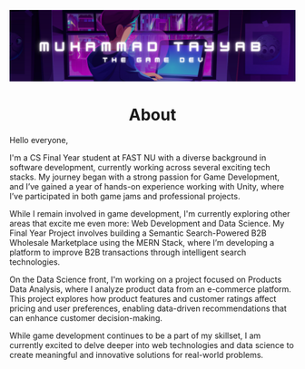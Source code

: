 ![Muhammad Tayyab The Game Dev](https://github.com/CodeBard-x88/CodeBard-x88/blob/main/Game%20Development%20Banner.png)
<br>
<h1 align="center">About</h1>
<p>
  Hello everyone,

I'm a CS Final Year student at FAST NU with a diverse background in software development, currently working across several exciting tech stacks. My journey began with a strong passion for Game Development, and I’ve gained a year of hands-on experience working with Unity, where I’ve participated in both game jams and professional projects.

While I remain involved in game development, I'm currently exploring other areas that excite me even more: Web Development and Data Science. My Final Year Project involves building a Semantic Search-Powered B2B Wholesale Marketplace using the MERN Stack, where I’m developing a platform to improve B2B transactions through intelligent search technologies.

On the Data Science front, I'm working on a project focused on Products Data Analysis, where I analyze product data from an e-commerce platform. This project explores how product features and customer ratings affect pricing and user preferences, enabling data-driven recommendations that can enhance customer decision-making.

While game development continues to be a part of my skillset, I am currently excited to delve deeper into web technologies and data science to create meaningful and innovative solutions for real-world problems.
</p>

<!-- <h2 align="center">A GLIMPSE OF MY RECENT WORK</h2>

<center><h2>Pirate Siege</h2></center>
<p align="center">
  <a href="https://drive.google.com/file/d/1RgSv_r_b6J9Q2WtaOf-cZODYfgtppacn/view?usp=drive_link">
    <img src="https://github.com/CodeBard-x88/CodeBard-x88/blob/main/Pirate%20Siege.png" alt="Video Thumbnail">
  </a>
</p> -->

<!--
**CodeBard-x88/CodeBard-x88** is a ✨ _special_ ✨ repository because its `README.md` (this file) appears on your GitHub profile.

Here are some ideas to get you started:

- 🔭 I’m currently working on ...
- 🌱 I’m currently learning ...
- 👯 I’m looking to collaborate on ...
- 🤔 I’m looking for help with ...
- 💬 Ask me about ...
- 📫 How to reach me: ...
- 😄 Pronouns: ...
- ⚡ Fun fact: ...
-->
